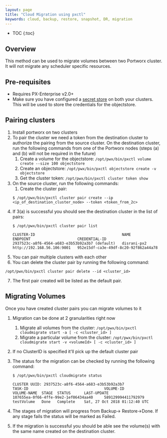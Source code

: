 ```yaml
---
layout: page
title: "Cloud Migration using pxctl"
keywords: cloud, backup, restore, snapshot, DR, migration
---
```


* TOC
{:toc}

## Overview
This method can be used to migrate volumes between two Portworx cluster. It will
not migrate any scheduler specific resources.

## Pre-requisites
* Requires PX-Enterprise v2.0+ 
* Make sure you have configured a [secret store](https://docs.portworx.com/secrets/) on both your clusters. This will be used to store the credentials for the 
objectstore.

## Pairing clusters

1. Install portworx on two clusters
2. To pair the cluster we need a token from the destination cluster to authorize the pairing from the source cluster. On the destination cluster, run 
   the following commands from one of the Portworx nodes (steps (a) and (b) will not be  required in the future)
   1. Create a volume for the objectstore: `/opt/pwx/bin/pxctl volume create --size 100 objectstore`
   2. Create an objectstore: `/opt/pwx/bin/pxctl objectstore create -v objectstore`
   3. Get the cluster token: `/opt/pwx/bin/pxctl cluster token show`
3. On the source cluster, run the following commands:
   1. Create the cluster pair: 
   ```
   $ /opt/pwx/bin/pxctl cluster pair create --ip <ip_of_destination_cluster_node> --token <token_from_2c>
   ```
4. If 3(a) is successful you should see the destination cluster in the list of pairs: 
   ```
   $ /opt/pwx/bin/pxctl cluster pair list
 
   CLUSTER-ID                                       NAME            ENDPOINT                     CREDENTIAL-ID
   2937523c-a8f6-4564-a683-e3b53b92a3b7 (default)   disrani-px2     http://192.168.56.106:9001   952e15df-ca3e-49df-8c20-92f862a44a78
   ```
5. You can pair multiple clusters with each other
6. You can delete the cluster pair by running the following command:
```
/opt/pwx/bin/pxctl cluster pair delete --id <cluster_id>
```
7. The first pair created will be listed as the default pair. 

## Migrating Volumes
Once you have created cluster pairs you can migrate volumes to it

1. Migration can be done at 2 granularities right now
   1. Migrate all volumes from the cluster: `/opt/pwx/bin/pxctl cloudmigrate start -a [ -c <cluster_id> ]`
   2. Migrate a particular volume from the cluster: `/opt/pwx/bin/pxctl cloudmigrate start -v <volumeId> [ -c <cluster_id> ]`
2. If no ClusterID is specified it'll pick up the default cluster pair
3. The status for the migration can be checked by running the following command: 

   ```
   $ /opt/pwx/bin/pxctl cloudmigrate status 

   CLUSTER UUID: 2937523c-a8f6-4564-a683-e3b53b92a3b7
   TASK-ID                                  VOLUME-ID           VOLUME-NAME  STAGE  STATUS      LAST-UPDATE
   107655ea-0f66-4ffe-99e2-1ef06434aa40     589129994411792979  testVolume   Done   Complete    Sat, 27 Oct 2018 01:12:40 UTC
   ```
4. The stages of migration will progress from Backup→ Restore→Done. If any stage fails the status will be marked as Failed.
5. If the migration is successful you should be able see the volume(s) with the same name created on the destination cluster.
